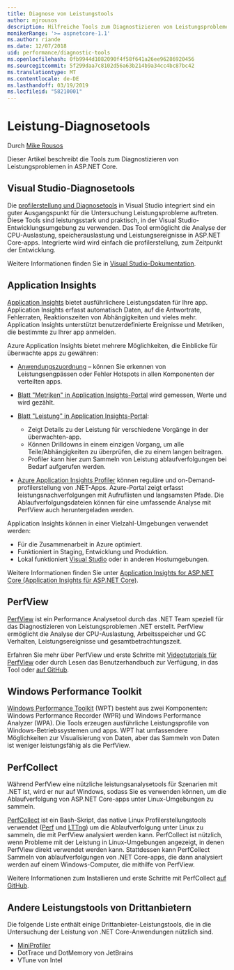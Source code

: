 ```yaml
---
title: Diagnose von Leistungstools
author: mjrousos
description: Hilfreiche Tools zum Diagnostizieren von Leistungsproblemen in ASP.NET Core-apps.
monikerRange: '>= aspnetcore-1.1'
ms.author: riande
ms.date: 12/07/2018
uid: performance/diagnostic-tools
ms.openlocfilehash: 0fb9944d1082090f4f58f641a26ee96286920456
ms.sourcegitcommit: 5f299daa7c8102d56a63b214b9a34cc4bc87bc42
ms.translationtype: MT
ms.contentlocale: de-DE
ms.lasthandoff: 03/19/2019
ms.locfileid: "58210001"
---
```

# <a name="performance-diagnostic-tools"></a>Leistung-Diagnosetools

Durch [Mike Rousos](https://github.com/mjrousos)

Dieser Artikel beschreibt die Tools zum Diagnostizieren von Leistungsproblemen in ASP.NET Core.

## <a name="visual-studio-diagnostic-tools"></a>Visual Studio-Diagnosetools

Die [profilerstellung und Diagnosetools](/visualstudio/profiling) in Visual Studio integriert sind ein guter Ausgangspunkt für die Untersuchung Leistungsprobleme auftreten. Diese Tools sind leistungsstark und praktisch, in der Visual Studio-Entwicklungsumgebung zu verwenden. Das Tool ermöglicht die Analyse der CPU-Auslastung, speicherauslastung und Leistungsereignisse in ASP.NET Core-apps. Integrierte wird wird einfach die profilerstellung, zum Zeitpunkt der Entwicklung.

Weitere Informationen finden Sie in [Visual Studio-Dokumentation](/visualstudio/profiling/profiling-overview).

## <a name="application-insights"></a>Application Insights

[Application Insights](/azure/application-insights/app-insights-overview) bietet ausführlichere Leistungsdaten für Ihre app. Application Insights erfasst automatisch Daten, auf die Antwortrate, Fehlerraten, Reaktionszeiten von Abhängigkeiten und vieles mehr. Application Insights unterstützt benutzerdefinierte Ereignisse und Metriken, die bestimmte zu Ihrer app anmelden.

Azure Application Insights bietet mehrere Möglichkeiten, die Einblicke für überwachte apps zu gewähren:

- [Anwendungszuordnung](/azure/application-insights/app-insights-app-map) – können Sie erkennen von Leistungsengpässen oder Fehler Hotspots in allen Komponenten der verteilten apps.
- [Blatt "Metriken" in Application Insights-Portal](/azure/application-insights/app-insights-metrics-explorer?toc=/azure/azure-monitor/toc.json) wird gemessen, Werte und wird gezählt.
- [Blatt "Leistung" in Application Insights-Portal](/azure/application-insights/app-insights-tutorial-performance):

  - Zeigt Details zu der Leistung für verschiedene Vorgänge in der überwachten-app.
  - Können Drilldowns in einem einzigen Vorgang, um alle Teile/Abhängigkeiten zu überprüfen, die zu einem langen beitragen.
  - Profiler kann hier zum Sammeln von Leistung ablaufverfolgungen bei Bedarf aufgerufen werden.

- [Azure Application Insights Profiler](/azure/azure-monitor/app/profiler) können reguläre und on-Demand-profilerstellung von .NET-Apps.  Azure-Portal zeigt erfasst leistungsnachverfolgungen mit Aufruflisten und langsamsten Pfade. Die Ablaufverfolgungsdateien können für eine umfassende Analyse mit PerfView auch heruntergeladen werden.

Application Insights können in einer Vielzahl-Umgebungen verwendet werden:

- Für die Zusammenarbeit in Azure optimiert.
- Funktioniert in Staging, Entwicklung und Produktion.
- Lokal funktioniert [Visual Studio](/azure/application-insights/app-insights-visual-studio) oder in anderen Hostumgebungen.

Weitere Informationen finden Sie unter [Application Insights for ASP.NET Core (Application Insights für ASP.NET Core)](/azure/application-insights/app-insights-asp-net-core).

## <a name="perfview"></a>PerfView

[PerfView](https://github.com/Microsoft/perfview) ist ein Performance Analysetool durch das .NET Team speziell für das Diagnostizieren von Leistungsproblemen .NET erstellt. PerfView ermöglicht die Analyse der CPU-Auslastung, Arbeitsspeicher und GC Verhalten, Leistungsereignisse und gesamtbetrachtungszeit.

Erfahren Sie mehr über PerfView und erste Schritte mit [Videotutorials für PerfView](http://channel9.msdn.com/Series/PerfView-Tutorial) oder durch Lesen das Benutzerhandbuch zur Verfügung, in das Tool oder [auf GitHub](https://github.com/Microsoft/perfview).

## <a name="windows-performance-toolkit"></a>Windows Performance Toolkit

[Windows Performance Toolkit](/windows-hardware/test/wpt/) (WPT) besteht aus zwei Komponenten: Windows Performance Recorder (WPR) und Windows Performance Analyzer (WPA). Die Tools erzeugen ausführliche Leistungsprofile von Windows-Betriebssystemen und apps. WPT hat umfassendere Möglichkeiten zur Visualisierung von Daten, aber das Sammeln von Daten ist weniger leistungsfähig als die PerfView.

## <a name="perfcollect"></a>PerfCollect

Während PerfView eine nützliche leistungsanalysetools für Szenarien mit .NET ist, wird er nur auf Windows, sodass Sie es verwenden können, um die Ablaufverfolgung von ASP.NET Core-apps unter Linux-Umgebungen zu sammeln.

[PerfCollect](https://github.com/dotnet/coreclr/blob/master/Documentation/project-docs/linux-performance-tracing.md) ist ein Bash-Skript, das native Linux Profilerstellungstools verwendet ([Perf](https://perf.wiki.kernel.org/index.php/Main_Page) und [LTTng](https://lttng.org/)) um die Ablaufverfolgung unter Linux zu sammeln, die mit PerfView analysiert werden kann. PerfCollect ist nützlich, wenn Probleme mit der Leistung in Linux-Umgebungen angezeigt, in denen PerfView direkt verwendet werden kann. Stattdessen kann PerfCollect Sammeln von ablaufverfolgungen von .NET Core-apps, die dann analysiert werden auf einem Windows-Computer, die mithilfe von PerfView.

Weitere Informationen zum Installieren und erste Schritte mit PerfCollect [auf GitHub](https://github.com/dotnet/coreclr/blob/master/Documentation/project-docs/linux-performance-tracing.md).

## <a name="other-third-party-performance-tools"></a>Andere Leistungstools von Drittanbietern

Die folgende Liste enthält einige Drittanbieter-Leistungstools, die in die Untersuchung der Leistung von .NET Core-Anwendungen nützlich sind.

- [MiniProfiler](https://miniprofiler.com/)
- DotTrace und DotMemory von JetBrains
- VTune von Intel
